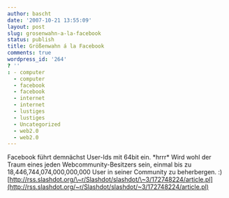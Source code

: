 ```yaml
---
author: bascht
date: '2007-10-21 13:55:09'
layout: post
slug: grosenwahn-a-la-facebook
status: publish
title: Größenwahn á la Facebook
comments: true
wordpress_id: '264'
? ''
: - computer
  - computer
  - facebook
  - facebook
  - internet
  - internet
  - lustiges
  - lustiges
  - Uncategorized
  - web2.0
  - web2.0
---
```


Facebook führt demnächst User-Ids mit 64bit ein. \*hrrr\* Wird wohl
der Traum eines jeden Webcommunity-Besitzers sein, einmal bis zu
18,446,744,074,000,000,000 User in seiner Community zu beherbergen.
:)
[http://rss.slashdot.org/\~r/Slashdot/slashdot/\~3/172748224/article.pl](http://rss.slashdot.org/~r/Slashdot/slashdot/~3/172748224/article.pl)



